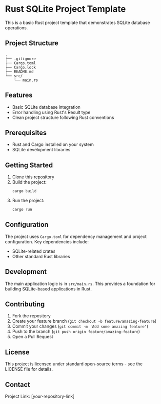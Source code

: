 # Rust SQLite Project Template

This is a basic Rust project template that demonstrates SQLite database operations.

## Project Structure

```
.
├── .gitignore
├── Cargo.toml
├── Cargo.lock
├── README.md
└── src/
    └── main.rs
```

## Features

- Basic SQLite database integration
- Error handling using Rust's Result type
- Clean project structure following Rust conventions

## Prerequisites

- Rust and Cargo installed on your system
- SQLite development libraries

## Getting Started

1. Clone this repository
2. Build the project:
   ```bash
   cargo build
   ```
3. Run the project:
   ```bash
   cargo run
   ```

## Configuration

The project uses `Cargo.toml` for dependency management and project configuration. Key dependencies include:
- SQLite-related crates
- Other standard Rust libraries

## Development

The main application logic is in `src/main.rs`. This provides a foundation for building SQLite-based applications in Rust.

## Contributing

1. Fork the repository
2. Create your feature branch (`git checkout -b feature/amazing-feature`)
3. Commit your changes (`git commit -m 'Add some amazing feature'`)
4. Push to the branch (`git push origin feature/amazing-feature`)
5. Open a Pull Request

## License

This project is licensed under standard open-source terms - see the LICENSE file for details.

## Contact

Project Link: [your-repository-link]
